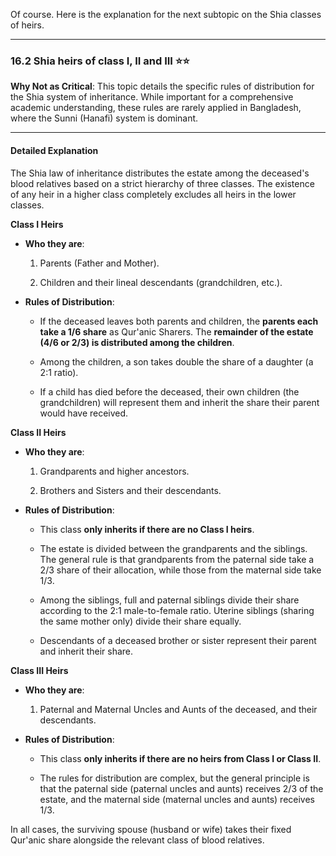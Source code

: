 Of course. Here is the explanation for the next subtopic on the Shia classes of heirs.

---

### 16.2 Shia heirs of class I, II and III ⭐⭐

**Why Not as Critical**: This topic details the specific rules of distribution for the Shia system of inheritance. While important for a comprehensive academic understanding, these rules are rarely applied in Bangladesh, where the Sunni (Hanafi) system is dominant.

---

#### Detailed Explanation

The Shia law of inheritance distributes the estate among the deceased's blood relatives based on a strict hierarchy of three classes. The existence of any heir in a higher class completely excludes all heirs in the lower classes.

**Class I Heirs**

- **Who they are**:
    
    1. Parents (Father and Mother).
        
    2. Children and their lineal descendants (grandchildren, etc.).
        
- **Rules of Distribution**:
    
    - If the deceased leaves both parents and children, the **parents each take a 1/6 share** as Qur'anic Sharers. The **remainder of the estate (4/6 or 2/3) is distributed among the children**.
        
    - Among the children, a son takes double the share of a daughter (a 2:1 ratio).
        
    - If a child has died before the deceased, their own children (the grandchildren) will represent them and inherit the share their parent would have received.
        

**Class II Heirs**

- **Who they are**:
    
    1. Grandparents and higher ancestors.
        
    2. Brothers and Sisters and their descendants.
        
- **Rules of Distribution**:
    
    - This class **only inherits if there are no Class I heirs**.
        
    - The estate is divided between the grandparents and the siblings. The general rule is that grandparents from the paternal side take a 2/3 share of their allocation, while those from the maternal side take 1/3.
        
    - Among the siblings, full and paternal siblings divide their share according to the 2:1 male-to-female ratio. Uterine siblings (sharing the same mother only) divide their share equally.
        
    - Descendants of a deceased brother or sister represent their parent and inherit their share.
        

**Class III Heirs**

- **Who they are**:
    
    1. Paternal and Maternal Uncles and Aunts of the deceased, and their descendants.
        
- **Rules of Distribution**:
    
    - This class **only inherits if there are no heirs from Class I or Class II**.
        
    - The rules for distribution are complex, but the general principle is that the paternal side (paternal uncles and aunts) receives 2/3 of the estate, and the maternal side (maternal uncles and aunts) receives 1/3.
        

In all cases, the surviving spouse (husband or wife) takes their fixed Qur'anic share alongside the relevant class of blood relatives.